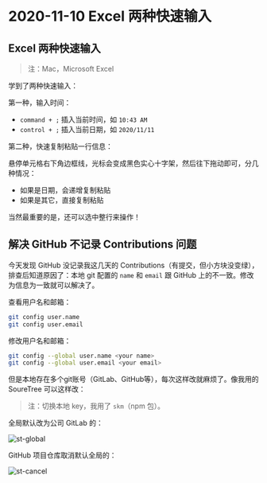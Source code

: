 # 2020-11-10 Excel 两种快速输入

## Excel 两种快速输入

> 注：Mac，Microsoft Excel

学到了两种快速输入：

第一种，输入时间：

* `command + ;` 插入当前时间，如 `10:43 AM`
* `control + ;` 插入当前日期，如 `2020/11/11`

第二种，快速复制粘贴一行信息：

悬停单元格右下角边框线，光标会变成黑色实心十字架，然后往下拖动即可，分几种情况：

* 如果是日期，会递增复制粘贴
* 如果是其它，直接复制粘贴

当然最重要的是，还可以选中整行来操作！

## 解决 GitHub 不记录 Contributions 问题

今天发现 GitHub 没记录我这几天的 Contributions（有提交，但小方块没变绿），排查后知道原因了：本地 git 配置的 `name` 和 `email` 跟 GitHub 上的不一致。修改为信息为一致就可以解决了。

查看用户名和邮箱：

```sh
git config user.name
git config user.email
```

修改用户名和邮箱：

```sh
git config --global user.name <your name>
git config --global user.email <your email>
```

但是本地存在多个git账号（GitLab、GitHub等），每次这样改就麻烦了。像我用的 SoureTree 可以这样改：

> 注：切换本地 key，我用了 `skm`（npm 包）。

全局默认改为公司 GitLab 的：

![st-global](https://tva1.sinaimg.cn/large/0081Kckwgy1gm1l31ytyvj30m00e0wew.jpg)

GitHub 项目仓库取消默认全局的：

![st-cancel](https://tva1.sinaimg.cn/large/0081Kckwgy1gm1l38d2hgj318o0kmdki.jpg)
